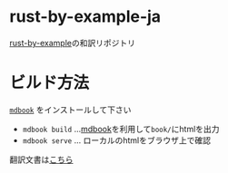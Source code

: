 # rust-by-example-ja

[rust-by-example](https://github.com/rust-lang/rust-by-example)の和訳リポジトリ

# ビルド方法

[`mdbook`](https://github.com/rust-lang-nursery/mdBook) をインストールして下さい

- `mdbook build` ...[mdbook](https://www.gitbook.com/)を利用して`book/`にhtmlを出力
- `mdbook serve` ... ローカルのhtmlをブラウザ上で確認

翻訳文書は[こちら](http://doc.rust-jp.rs/rust-by-example-ja)
